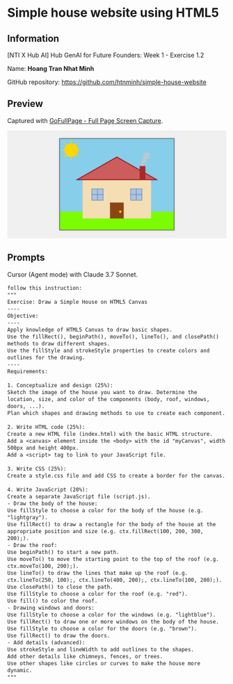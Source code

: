 # Simple house website using HTML5

## Information
[NTI X Hub AI] Hub GenAI for Future Founders: Week 1 - Exercise 1.2

Name: **Hoang Tran Nhat Minh**

GitHub repository: https://github.com/htnminh/simple-house-website

## Preview
Captured with [GoFullPage - Full Page Screen Capture](https://chromewebstore.google.com/detail/gofullpage-full-page-scre/fdpohaocaechififmbbbbbknoalclacl).

![Preview](./preview.png)

## Prompts
Cursor (Agent mode) with Claude 3.7 Sonnet.

```
follow this instruction:
"""
Exercise: Draw a Simple House on HTML5 Canvas
----
Objective:
----
Apply knowledge of HTML5 Canvas to draw basic shapes.
Use the fillRect(), beginPath(), moveTo(), lineTo(), and closePath() methods to draw different shapes.
Use the fillStyle and strokeStyle properties to create colors and outlines for the drawing.
----
Requirements:

1. Conceptualize and design (25%):
Sketch the image of the house you want to draw. Determine the location, size, and color of the components (body, roof, windows, doors, ...).
Plan which shapes and drawing methods to use to create each component.

2. Write HTML code (25%):
Create a new HTML file (index.html) with the basic HTML structure.
Add a <canvas> element inside the <body> with the id "myCanvas", width 500px and height 400px.
Add a <script> tag to link to your JavaScript file.

3. Write CSS (25%):
Create a style.css file and add CSS to create a border for the canvas.

4. Write JavaScript (20%):
Create a separate JavaScript file (script.js).
- Draw the body of the house:
Use fillStyle to choose a color for the body of the house (e.g. "lightgray").
Use fillRect() to draw a rectangle for the body of the house at the appropriate position and size (e.g. ctx.fillRect(100, 200, 300, 200);).
- Draw the roof:
Use beginPath() to start a new path.
Use moveTo() to move the starting point to the top of the roof (e.g. ctx.moveTo(100, 200);).
Use lineTo() to draw the lines that make up the roof (e.g. ctx.lineTo(250, 100);, ctx.lineTo(400, 200);, ctx.lineTo(100, 200);).
Use closePath() to close the path.
Use fillStyle to choose a color for the roof (e.g. "red").
Use fill() to color the roof.
- Drawing windows and doors:
Use fillStyle to choose a color for the windows (e.g. "lightblue").
Use fillRect() to draw one or more windows on the body of the house.
Use fillStyle to choose a color for the doors (e.g. "brown").
Use fillRect() to draw the doors.
- Add details (advanced):
Use strokeStyle and lineWidth to add outlines to the shapes.
Add other details like chimneys, fences, or trees.
Use other shapes like circles or curves to make the house more dynamic.
"""
```

